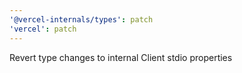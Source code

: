 ```yaml
---
'@vercel-internals/types': patch
'vercel': patch
---
```


Revert type changes to internal Client stdio properties
